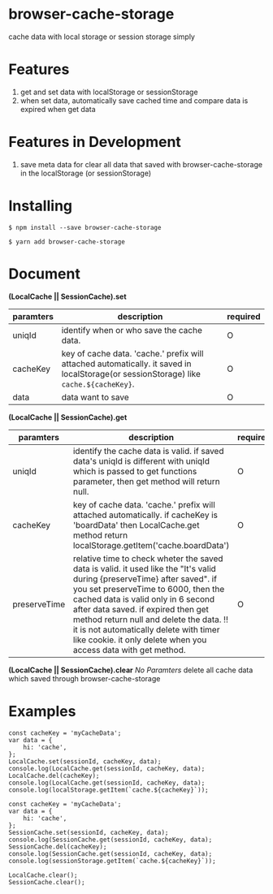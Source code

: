 # browser-cache-storage
cache data with local storage or session storage simply

# Features
1. get and set data with localStorage or sessionStorage
2. when set data, automatically save cached time and compare data is expired when get data


# Features in Development
1. save meta data for clear all data that saved with browser-cache-storage in the localStorage (or sessionStorage)


# Installing
```
$ npm install --save browser-cache-storage
```
```
$ yarn add browser-cache-storage
```

# Document
**(LocalCache || SessionCache).set**  
  
| paramters | description                                                                                                                           | required |
|-----------|------------------------------------------------------------------------------------------                                             |----------|
| uniqId    | identify when or who save the cache data.                                                                                             | O        |
| cacheKey  | key of cache data. 'cache.' prefix will attached automatically. it saved in localStorage(or sessionStorage) like `cache.${cacheKey}`. | O        |
| data      | data want to save                                                                                                                     | O        |

  
**(LocalCache || SessionCache).get**  
  
| paramters 	| description 	| required 	|
|--------------	|-------------------------------------------------------------------------------------------------------------------------------------------------------------------------------------------------------------------------------------------------------------------------------------------------------------------------------------------------------------------------------------------------------	|----------	|
| uniqId 	| identify the cache data is valid. if saved data's uniqId is different with uniqId which is passed to get functions parameter,  then get method will return null. 	| O 	|
| cacheKey 	| key of cache data. 'cache.' prefix will attached automatically. if cacheKey is 'boardData' then LocalCache.get method return localStorage.getItem('cache.boardData') 	| O 	|
| preserveTime 	| relative time to check wheter the saved data is valid. it used like the "It's valid during {preserveTime} after saved". if you set preserveTime to 6000, then the cached data is valid only in 6 second after data saved. if expired then get method return null and delete the data.  !! it is not automatically delete with timer like cookie. it only delete when you access data with get method. 	| O 	|
  
**(LocalCache || SessionCache).clear**
*No Paramters*
delete all cache data which saved through browser-cache-storage


# Examples
```
const cacheKey = 'myCacheData';
var data = {
    hi: 'cache',
};
LocalCache.set(sessionId, cacheKey, data);
console.log(LocalCache.get(sessionId, cacheKey, data);
LocalCache.del(cacheKey);
console.log(LocalCache.get(sessionId, cacheKey, data);
console.log(localStorage.getItem(`cache.${cacheKey}`));
```

```
const cacheKey = 'myCacheData';
var data = {
    hi: 'cache',
};
SessionCache.set(sessionId, cacheKey, data);
console.log(SessionCache.get(sessionId, cacheKey, data);
SessionCache.del(cacheKey);
console.log(SessionCache.get(sessionId, cacheKey, data);
console.log(sessionStorage.getItem(`cache.${cacheKey}`));
```

```
LocalCache.clear();
SessionCache.clear();
```